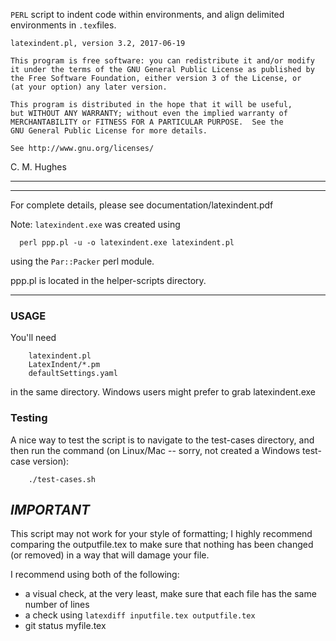 `PERL` script to indent code within environments, and align delimited 
environments in `.tex`files.

    latexindent.pl, version 3.2, 2017-06-19

    This program is free software: you can redistribute it and/or modify
    it under the terms of the GNU General Public License as published by
    the Free Software Foundation, either version 3 of the License, or
    (at your option) any later version.
    
    This program is distributed in the hope that it will be useful,
    but WITHOUT ANY WARRANTY; without even the implied warranty of
    MERCHANTABILITY or FITNESS FOR A PARTICULAR PURPOSE.  See the
    GNU General Public License for more details.
    
    See http://www.gnu.org/licenses/

C. M. Hughes

---
---

For complete details, please see documentation/latexindent.pdf

Note: `latexindent.exe` was created using 

      perl ppp.pl -u -o latexindent.exe latexindent.pl

using the `Par::Packer` perl module.

ppp.pl is located in the helper-scripts directory.

---

### USAGE

You'll need

        latexindent.pl
        LatexIndent/*.pm
        defaultSettings.yaml

in the same directory. Windows users might prefer to grab latexindent.exe

### Testing

A nice way to test the script is to navigate to the test-cases 
directory, and then run the command (on Linux/Mac -- sorry, not created a Windows test-case version):

        ./test-cases.sh

## *IMPORTANT*

This script may not work for your style of formatting; I highly 
recommend comparing the outputfile.tex to make sure that 
nothing has been changed (or removed) in a way that will damage
your file.

I recommend using both of the following:
* a visual check, at the very least, make sure that 
      each file has the same number of lines
* a check using `latexdiff inputfile.tex outputfile.tex`
* git status myfile.tex
